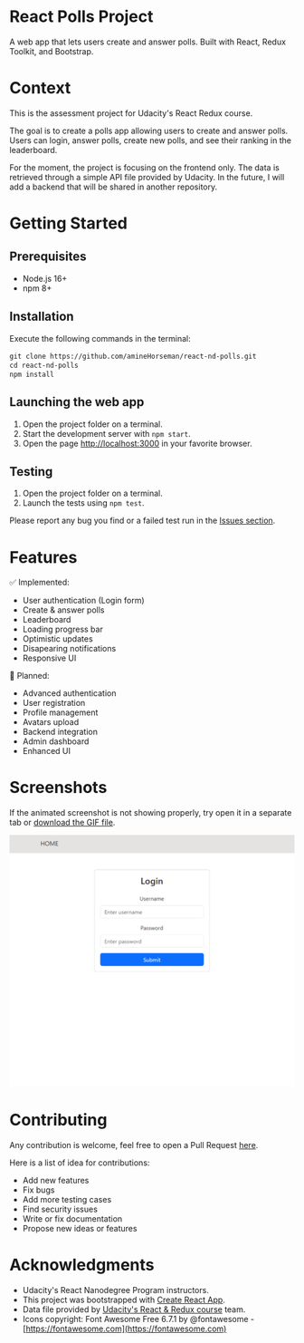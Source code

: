 # React Polls Project

A web app that lets users create and answer polls. Built with React, Redux Toolkit, and Bootstrap.

# Context 

This is the assessment project for Udacity's React Redux course.

The goal is to create a polls app allowing users to create and answer polls. Users can login, answer polls, create new polls, and see their ranking in the leaderboard.

For the moment, the project is focusing on the frontend only. The data is retrieved through a simple API file provided by Udacity. In the future, I will add a backend that will be shared in another repository.

# Getting Started

## Prerequisites
- Node.js 16+
- npm 8+

## Installation

Execute the following commands in the terminal:

```
git clone https://github.com/amineHorseman/react-nd-polls.git
cd react-nd-polls
npm install
```

## Launching the web app

1. Open the project folder on a terminal.
2. Start the development server with `npm start`.
3. Open the page [http://localhost:3000](http://localhost:3000) in your favorite browser.

## Testing

1. Open the project folder on a terminal.
2. Launch the tests using `npm test`.

Please report any bug you find or a failed test run in the [Issues section](https://github.com/amineHorseman/react-nd-polls/issues).

# Features

✅ Implemented:

- User authentication (Login form)
- Create & answer polls
- Leaderboard
- Loading progress bar
- Optimistic updates
- Disapearing notifications
- Responsive UI

🚧 Planned:

- Advanced authentication
- User registration
- Profile management
- Avatars upload
- Backend integration
- Admin dashboard
- Enhanced UI

# Screenshots

If the animated screenshot is not showing properly, try open it in a separate tab or [download the GIF file](https://github.com/amineHorseman/react-nd-polls/public/screenshot-animated.gif). 

![Screenshot](public/screenshot-animated.gif)

# Contributing

Any contribution is welcome, feel free to open a Pull Request [here](https://github.com/amineHorseman/react-nd-polls/pulls).

Here is a list of idea for contributions:

- Add new features
- Fix bugs
- Add more testing cases
- Find security issues
- Write or fix documentation
- Propose new ideas or features

# Acknowledgments

- Udacity's React Nanodegree Program instructors.
- This project was bootstrapped with [Create React App](https://github.com/facebook/create-react-app).
- Data file provided by [Udacity's React & Redux course](https://github.com/udacity/nd0191-c2-React-Redux-project-starter) team.
- Icons copyright: Font Awesome Free 6.7.1 by @fontawesome - [https://fontawesome.com](https://fontawesome.com)
